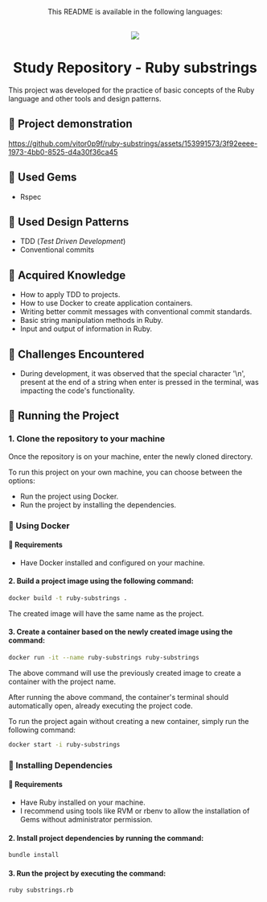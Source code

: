 <div align = "center">
  <p>This README is available in the following languages:</p>
  <br/>
  
  <a href = "https://github.com/vitor0p9f/ruby-substrings/blob/main/README.md" target="_blank">
    <img src="https://img.shields.io/badge/Language-Portuguese-green"/>
  </a>
</div>

<div align="center">
  
  # Study Repository - Ruby substrings
</div>

This project was developed for the practice of basic concepts of the Ruby language and other tools and design patterns.

## :movie_camera: Project demonstration

https://github.com/vitor0p9f/ruby-substrings/assets/153991573/3f92eeee-1973-4bb0-8525-d4a30f36ca45

## :gem: Used Gems

* Rspec

## :page_facing_up: Used Design Patterns

* TDD (_Test Driven Development_)
* Conventional commits

## :pushpin: Acquired Knowledge

* How to apply TDD to projects.
* How to use Docker to create application containers.
* Writing better commit messages with conventional commit standards.
* Basic string manipulation methods in Ruby.
* Input and output of information in Ruby.

## :triangular_flag_on_post: Challenges Encountered

* During development, it was observed that the special character '\n', present at the end of a string when enter is pressed in the terminal, was impacting the code's functionality.

## :rocket: Running the Project 

### 1. Clone the repository to your machine

Once the repository is on your machine, enter the newly cloned directory.

To run this project on your own machine, you can choose between the options:

* Run the project using Docker.
* Run the project by installing the dependencies.

### :whale2: Using Docker

#### :construction: Requirements

* Have Docker installed and configured on your machine.

#### 2. Build a project image using the following command:

```bash
docker build -t ruby-substrings .
```

The created image will have the same name as the project.

#### 3. Create a container based on the newly created image using the command:

```bash
docker run -it --name ruby-substrings ruby-substrings
```

The above command will use the previously created image to create a container with the project name.

After running the above command, the container's terminal should automatically open, already executing the project code.

To run the project again without creating a new container, simply run the following command:

```bash
docker start -i ruby-substrings
```

### :link: Installing Dependencies

#### :construction: Requirements

* Have Ruby installed on your machine.
* I recommend using tools like RVM or rbenv to allow the installation of Gems without administrator permission.

#### 2. Install project dependencies by running the command:

```bash
bundle install
```

#### 3. Run the project by executing the command:

```bash
ruby substrings.rb
```
